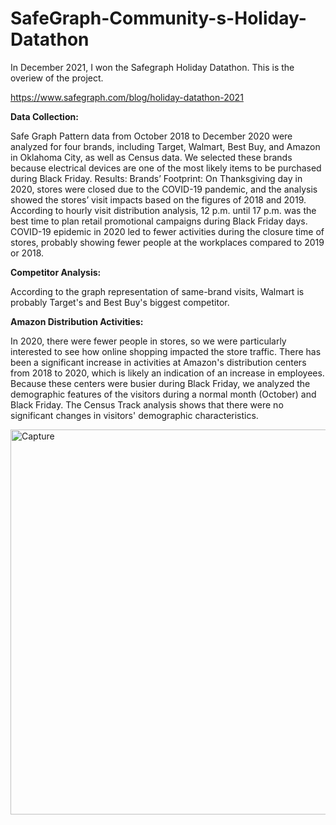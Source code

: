 # SafeGraph-Community-s-Holiday-Datathon
In December 2021, I won the Safegraph Holiday Datathon. This is the overiew of the project.

https://www.safegraph.com/blog/holiday-datathon-2021


**Data Collection:**

Safe Graph Pattern data from October 2018 to December 2020 were analyzed for four brands, including Target, Walmart, Best Buy, and Amazon in Oklahoma City, as well as Census data. We selected these brands because electrical devices are one of the most likely items to be purchased during Black Friday. 
Results: Brands’ Footprint: On Thanksgiving day in 2020, stores were closed due to the COVID-19 pandemic, and the analysis showed the stores’ visit impacts based on the figures of 2018 and 2019. According to hourly visit distribution analysis, 12 p.m. until 17 p.m. was the best time to plan retail promotional campaigns during Black Friday days. COVID-19 epidemic in 2020 led to fewer activities during the closure time of stores, probably showing fewer people at the workplaces compared to 2019 or 2018.

**Competitor Analysis:**

According to the graph representation of same-brand visits, Walmart is probably Target's and Best Buy's biggest competitor.


**Amazon Distribution Activities:**

In 2020, there were fewer people in stores, so we were particularly interested to see how online shopping impacted the store traffic. There has been a significant increase in activities at Amazon's distribution centers from 2018 to 2020, which is likely an indication of an increase in employees. Because these centers were busier during Black Friday, we analyzed the demographic features of the visitors during a normal month (October) and Black Friday. The Census Track analysis shows that there were no significant changes in visitors' demographic characteristics.


<img width="616" alt="Capture" src="https://user-images.githubusercontent.com/78085777/155414118-1eab5813-927c-4c6e-b09e-6301b30d665f.PNG">
